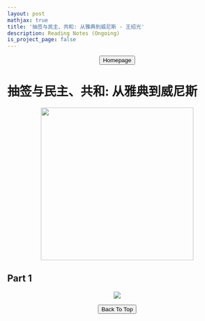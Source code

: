 ```yaml
---
layout: post
mathjax: true
title: '抽签与民主、共和: 从雅典到威尼斯 - 王绍光'
description: Reading Notes (Ongoing)
is_project_page: false
---
```



<p style="text-align:center;">
<button type="button" onclick="window.location.href='https://gloogger.github.io/Homepage/index.html';">Homepage</button>
</p>

# 抽签与民主、共和: 从雅典到威尼斯
<p align="center">
    <img src="https://gloogger.github.io/Homepage/reading_Notes/Sortition_Democracy_and_Republic/cover.jpg" width = "350">
</p>

## Part 1
<p align="center">
    <img src="https://gloogger.github.io/Homepage/reading_Notes/Sortition_Democracy_and_Republic/雅典的皿煮.png">
</p>

<p style="text-align:center;">
<button type="button" onclick="window.location.href='#top';">Back To Top</button>
<p>
